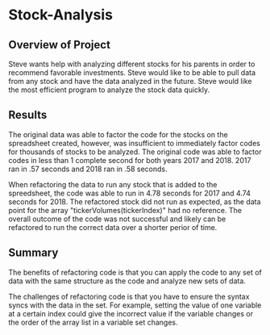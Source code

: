 # Stock-Analysis

## Overview of Project
Steve wants help with analyzing different stocks for his parents in order to recommend favorable investments.  Steve would like to be able to pull data from any stock and have the data analyzed in the future. Steve would like the most efficient program to analyze the stock data quickly.

## Results
The original data was able to factor the code for the stocks on the spreadsheet created, however, was insufficient to immediately factor codes for thousands of stocks to be analyzed.  The original code was able to factor codes in less than 1 complete second for both years 2017 and 2018.  2017 ran in .57 seconds and 2018 ran in .58 seconds.

When refactoring the data to run any stock that is added to the spreedsheet, the code was able to run in 4.78 seconds for 2017 and 4.74 seconds for 2018.  The refactored stock did not run as expected, as the data point for the array "tickerVolumes(tickerIndex)" had no reference.  The overall outcome of the code was not successful and likely can be refactored to run the correct data over a shorter perior of time.

## Summary

The benefits of refactoring code is that you can apply the code to any set of data with the same structure as the code and analyze new sets of data.

The challenges of refactoring code is that you have to ensure the syntax syncs with the data in the set.  For example, setting the value of one variable at a certain index could give the incorrect value if the variable changes or the order of the array list in a variable set changes.  
